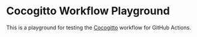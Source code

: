 # Cocogitto Workflow Playground

This is a playground for testing the [Cocogitto](https://github.com/cocogitto/cocogitto) workflow for GitHub Actions.
